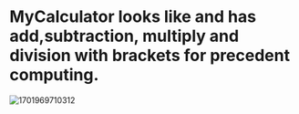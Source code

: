 # MyCalculator looks like and has add,subtraction, multiply and division with brackets for precedent computing.
![1701969710312](https://github.com/fayedshi/MyCalculator/assets/6230985/d7fed0f9-a5b6-4a1f-ab27-84116fc5aaaa)
